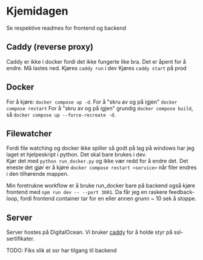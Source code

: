 # Kjemidagen

Se respektive readmes for frontend og backend

<!-- ## Reverse proxy

For at applikasjonen skal fungere på localhost må du installere caddy lokalt.  -->

## Caddy (reverse proxy)

Caddy er ikke i docker fordi det ikke fungerte like bra. Det er åpent for å endre.
Må lastes ned.
Kjøres `caddy run` i dev
Kjøres `caddy start` på prod

## Docker

For å kjøre: `docker compose up -d`.
For å "skru av og på igjen" `docker compose restart`
For å "skru av og på igjen" grundig `docker compose build`, så `docker compose up --force-recreate -d`.

## Filewatcher

Fordi file watching og docker ikke spiller så godt på lag på windows har jeg laget et hjelpeskript i python. Det skal bare brukes i dev.  
Kjør det med `python run_docker.py` og ikke vær redd for å endre det. Det eneste det gjør er å kjøre `docker compose restart <service>` når filer endres i den tilhørende mappen.

Min foretrukne workflow er å bruke run_docker bare på backend også kjøre frontend med `npm run dev -- --port 3001`. Da får jeg en raskere feedback-loop, fordi frontend container tar for en eller annen grunn ~ 10 sek å stoppe.

## Server

Server hostes på DigitalOcean. Vi bruker [caddy](https://caddyserver.com/) for å holde styr på ssl-sertifikater.

TODO: Fiks slik at ssr har tilgang til backend
